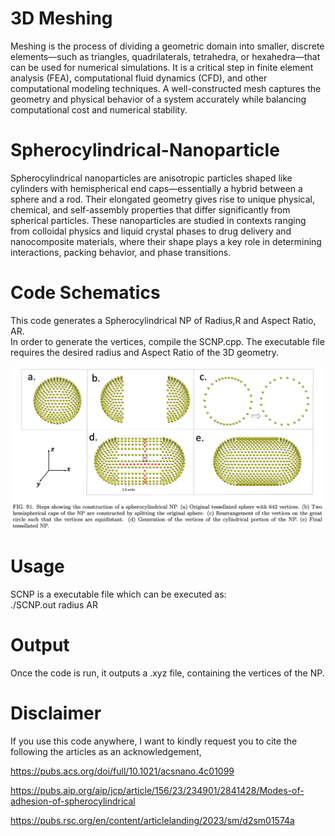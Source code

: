 # 3D Meshing
Meshing is the process of dividing a geometric domain into smaller, discrete elements—such as triangles, quadrilaterals, tetrahedra, or hexahedra—that can be used for numerical simulations. It is a critical step in finite element analysis (FEA), computational fluid dynamics (CFD), and other computational modeling techniques. A well-constructed mesh captures the geometry and physical behavior of a system accurately while balancing computational cost and numerical stability.

# Spherocylindrical-Nanoparticle
Spherocylindrical nanoparticles are anisotropic particles shaped like cylinders with hemispherical end caps—essentially a hybrid between a sphere and a rod. Their elongated geometry gives rise to unique physical, chemical, and self-assembly properties that differ significantly from spherical particles. These nanoparticles are studied in contexts ranging from colloidal physics and liquid crystal phases to drug delivery and nanocomposite materials, where their shape plays a key role in determining interactions, packing behavior, and phase transitions.


# Code Schematics
This code generates a Spherocylindrical NP of Radius,R and Aspect Ratio, AR. \
In order to generate the vertices, compile the  SCNP.cpp. The executable file requires the desired radius and Aspect Ratio of the 3D geometry. 

<img src="SCNP.png" alt="Plot" width="800"/>


# Usage
SCNP is a executable file which can be executed as: \
./SCNP.out radius AR

# Output
Once the code is run, it outputs a .xyz file, containing the vertices of the NP.

# Disclaimer

If you use this code anywhere, I want to kindly request you to cite the following the articles as an acknowledgement,

https://pubs.acs.org/doi/full/10.1021/acsnano.4c01099

https://pubs.aip.org/aip/jcp/article/156/23/234901/2841428/Modes-of-adhesion-of-spherocylindrical

https://pubs.rsc.org/en/content/articlelanding/2023/sm/d2sm01574a
